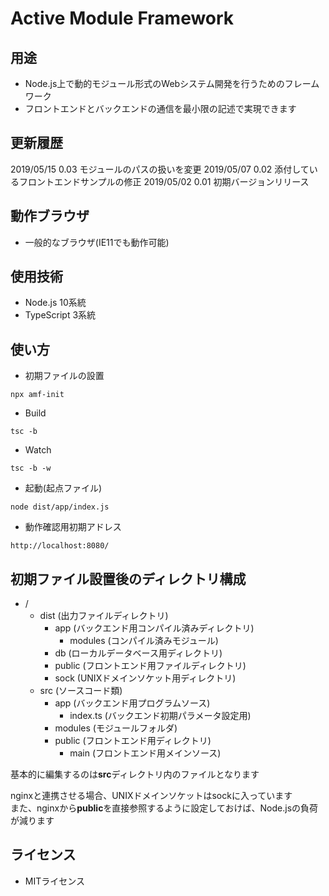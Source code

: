 # Active Module Framework

## 用途

- Node.js上で動的モジュール形式のWebシステム開発を行うためのフレームワーク
- フロントエンドとバックエンドの通信を最小限の記述で実現できます

## 更新履歴
2019/05/15 0.03 モジュールのパスの扱いを変更
2019/05/07 0.02 添付しているフロントエンドサンプルの修正
2019/05/02 0.01 初期バージョンリリース

## 動作ブラウザ
- 一般的なブラウザ(IE11でも動作可能)

## 使用技術
- Node.js 10系統
- TypeScript 3系統
  
## 使い方

- 初期ファイルの設置
```
npx amf-init
```

- Build
```
tsc -b
```

- Watch
```
tsc -b -w
```

- 起動(起点ファイル)
```
node dist/app/index.js
```

- 動作確認用初期アドレス
```
http://localhost:8080/
```

## 初期ファイル設置後のディレクトリ構成

- /
  - dist (出力ファイルディレクトリ)
    - app (バックエンド用コンパイル済みディレクトリ)
      - modules (コンパイル済みモジュール)
    - db (ローカルデータベース用ディレクトリ)
    - public (フロントエンド用ファイルディレクトリ)
    - sock (UNIXドメインソケット用ディレクトリ) 
  - src (ソースコード類)
    - app (バックエンド用プログラムソース)
      - index.ts (バックエンド初期パラメータ設定用)
    - modules (モジュールフォルダ)
    - public (フロントエンド用ディレクトリ)
      - main (フロントエンド用メインソース)
  
基本的に編集するのは**src**ディレクトリ内のファイルとなります  

nginxと連携させる場合、UNIXドメインソケットはsockに入っています  
また、nginxから**public**を直接参照するように設定しておけば、Node.jsの負荷が減ります


## ライセンス
- MITライセンス 
